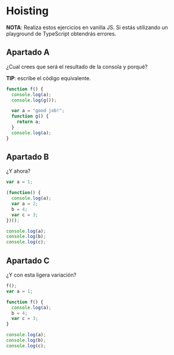 # Hoisting

**NOTA**: Realiza estos ejercicios en vanilla JS. Si estás utilizando un playground de TypeScript obtendrás errores.

## Apartado A

¿Cual crees que será el resultado de la consola y porqué?

**TIP**: escribe el código equivalente.

```javascript
function f() {
  console.log(a);
  console.log(g());

  var a = "good job!";
  function g() {
    return a;
  }
  console.log(a);
}
```

## Apartado B

¿Y ahora?

```javascript
var a = 1;

(function() {
  console.log(a);
  var a = 2;
  b = 4;
  var c = 3;
})();

console.log(a);
console.log(b);
console.log(c);
```

## Apartado C

¿Y con esta ligera variación?

```javascript
f();
var a = 1;

function f() {
  console.log(a);
  b = 4;
  var c = 3;
}

console.log(a);
console.log(b);
console.log(c);
```
